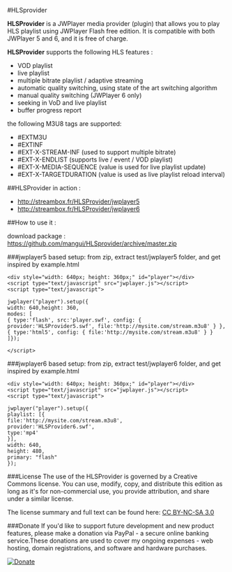 #HLSprovider

**HLSProvider** is a JWPlayer media provider (plugin) that allows you to play HLS playlist using JWPlayer Flash free edition.
It is compatible with both JWPlayer 5 and 6, and it is free of charge.

**HLSProvider** supports the following HLS features :

* VOD playlist
* live playlist
* multiple bitrate playlist / adaptive streaming
* automatic quality switching, using state of the art switching algorithm
* manual quality switching (JWPlayer 6 only)
* seeking in VoD and live playlist
* buffer progress report

the following M3U8 tags are supported: 

* #EXTM3U
* #EXTINF
* #EXT-X-STREAM-INF (used to support multiple bitrate)
* #EXT-X-ENDLIST (supports live / event / VOD playlist)
* #EXT-X-MEDIA-SEQUENCE (value is used for live playlist update)
* #EXT-X-TARGETDURATION (value is used as live playlist reload interval)

##HLSProvider in action :

* http://streambox.fr/HLSProvider/jwplayer5
* http://streambox.fr/HLSProvider/jwplayer6

##How to use it :

download package : https://github.com/mangui/HLSprovider/archive/master.zip

###jwplayer5 based setup:
from zip, extract test/jwplayer5 folder, and get inspired by example.html

    <div style="width: 640px; height: 360px;" id="player"></div>
    <script type="text/javascript" src="jwplayer.js"></script>
    <script type="text/javascript">
    
    jwplayer("player").setup({
    width: 640,height: 360,
    modes: [
    { type:'flash', src:'player.swf', config: { provider:'HLSProvider5.swf', file:'http://mysite.com/stream.m3u8' } },
    { type:'html5', config: { file:'http://mysite.com/stream.m3u8' } }
    ]});
    
    </script>

###jwplayer6 based setup:
from zip, extract test/jwplayer6 folder, and get inspired by example.html

    <div style="width: 640px; height: 360px;" id="player"></div>
    <script type="text/javascript" src="jwplayer.js"></script>
    <script type="text/javascript">

    jwplayer("player").setup({
    playlist: [{
    file:'http://mysite.com/stream.m3u8',
    provider:'HLSProvider6.swf',
    type:'mp4'
    }],
    width: 640,
    height: 480,
    primary: "flash"
    });

###License
The use of the HLSProvider is governed by a Creative Commons license.
You can use, modify, copy, and distribute this edition as long as it's for non-commercial use, you provide attribution, and share under a similar license.

The license summary and full text can be found here: [CC BY-NC-SA 3.0](http://creativecommons.org/licenses/by-nc-sa/3.0/ "CC BY-NC-SA 3.0")

###Donate
If you'd like to support future development and new product features, please make a donation via PayPal - a secure online banking service.These donations are used to cover my ongoing expenses - web hosting, domain registrations, and software and hardware purchases.

[![Donate](https://www.paypalobjects.com/en_US/i/btn/btn_donate_LG.gif)](https://www.paypal.com/cgi-bin/webscr?cmd=_s-xclick&hosted_button_id=463RB2ALVXJLA)